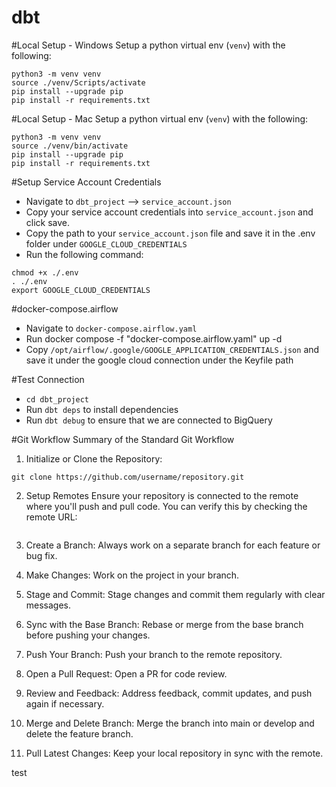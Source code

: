 # dbt

#Local Setup - Windows
Setup a python virtual env (`venv`) with the following:
```
python3 -m venv venv
source ./venv/Scripts/activate
pip install --upgrade pip
pip install -r requirements.txt
```
#Local Setup - Mac
Setup a python virtual env (`venv`) with the following:
```
python3 -m venv venv
source ./venv/bin/activate
pip install --upgrade pip
pip install -r requirements.txt
```

#Setup Service Account Credentials
- Navigate to `dbt_project` --> `service_account.json`
- Copy your service account credentials into `service_account.json` and click save.
- Copy the path to your `service_account.json` file and save it in the .env folder under `GOOGLE_CLOUD_CREDENTIALS`
- Run the following command:

```
chmod +x ./.env                
. ./.env
export GOOGLE_CLOUD_CREDENTIALS
```
#docker-compose.airflow
- Navigate to `docker-compose.airflow.yaml`
- Run docker compose -f "docker-compose.airflow.yaml" up -d 
- Copy `/opt/airflow/.google/GOOGLE_APPLICATION_CREDENTIALS.json` and save it under the google cloud connection under the Keyfile path

#Test Connection
- `cd dbt_project`
- Run `dbt deps` to install dependencies
- Run `dbt debug` to ensure that we are connected to BigQuery


#Git Workflow
Summary of the Standard Git Workflow
1. Initialize or Clone the Repository:
```
git clone https://github.com/username/repository.git
```
2. Setup Remotes
Ensure your repository is connected to the remote where you'll push and pull code.
You can verify this by checking the remote URL:
```

```
3. Create a Branch:
Always work on a separate branch for each feature or bug fix.
4. Make Changes:
Work on the project in your branch.

5. Stage and Commit:
Stage changes and commit them regularly with clear messages.

6. Sync with the Base Branch:
Rebase or merge from the base branch before pushing your changes.

7. Push Your Branch:
Push your branch to the remote repository.

8. Open a Pull Request:
Open a PR for code review.

9. Review and Feedback:
Address feedback, commit updates, and push again if necessary.

10. Merge and Delete Branch:
Merge the branch into main or develop and delete the feature branch.

11. Pull Latest Changes:
Keep your local repository in sync with the remote.

test
